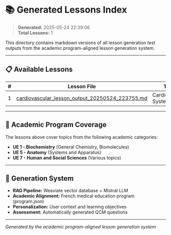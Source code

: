 # 📚 Generated Lessons Index

> **Generated:** 2025-05-24 22:39:06  
> **Total Lessons:** 1

This directory contains markdown versions of all lesson generation test outputs from the academic program-aligned lesson generation system.

---

## 📋 Available Lessons

| # | Lesson File | Topic | Generated |
|---|-------------|-------|-----------|
| 1 | [cardiovascular_lesson_output_20250524_223755.md](./cardiovascular_lesson_output_20250524_223755.md) | Cardiovascular System | 2025-05-24T22:37:55.328522 |

---

## 🎯 Academic Program Coverage

The lessons above cover topics from the following academic categories:
- **UE 1 - Biochemistry** (General Chemistry, Biomolecules)
- **UE 5 - Anatomy** (Systems and Apparatus)
- **UE 7 - Human and Social Sciences** (Various topics)

---

## 🔧 Generation System

- **RAG Pipeline:** Weaviate vector database + Mistral LLM
- **Academic Alignment:** French medical education program (program.json)
- **Personalization:** User context and learning objectives
- **Assessment:** Automatically generated QCM questions

---

*Generated by the academic program-aligned lesson generation system*
